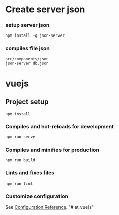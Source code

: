 # Create server json

### setup server json
```
npm install -g json-server
```

### compiles file json
```
src/components/json
json-server db.json
```

# vuejs

## Project setup
```
npm install
```

### Compiles and hot-reloads for development
```
npm run serve
```

### Compiles and minifies for production
```
npm run build
```

### Lints and fixes files
```
npm run lint
```

### Customize configuration
See [Configuration Reference](https://cli.vuejs.org/config/).
"# at_vuejs" 
